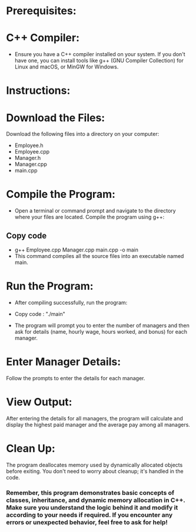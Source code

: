 # Prerequisites:
# C++ Compiler:
* Ensure you have a C++ compiler installed on your system. If you don't have one, you can install tools like g++ (GNU Compiler Collection) for Linux and macOS, or MinGW for Windows.
# Instructions:
# Download the Files:
Download the following files into a directory on your computer:
* Employee.h
* Employee.cpp
* Manager.h
* Manager.cpp
* main.cpp
# Compile the Program:
* Open a terminal or command prompt and navigate to the directory where your files are located. Compile the program using g++:
## Copy code
* g++ Employee.cpp Manager.cpp main.cpp -o main
* This command compiles all the source files into an executable named main.

# Run the Program:
* After compiling successfully, run the program:


* Copy code : "./main"
* The program will prompt you to enter the number of managers and then ask for details (name, hourly wage, hours worked, and bonus) for each manager.

# Enter Manager Details:
Follow the prompts to enter the details for each manager.

# View Output:
After entering the details for all managers, the program will calculate and display the highest paid manager and the average pay among all managers.

# Clean Up:
The program deallocates memory used by dynamically allocated objects before exiting. You don't need to worry about cleanup; it's handled in the code.

### Remember, this program demonstrates basic concepts of classes, inheritance, and dynamic memory allocation in C++. Make sure you understand the logic behind it and modify it according to your needs if required. If you encounter any errors or unexpected behavior, feel free to ask for help!
